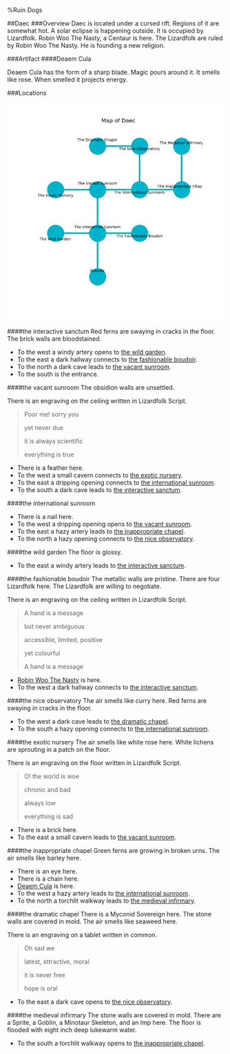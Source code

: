 %Ruin Dogs

##Daec
###Overview
Daec is located under a cursed rift. Regions of it are somewhat hot. A solar eclipse is happening outside. It is occupied by Lizardfolk. <a name="Robin-Woo-The-Nasty"></a>Robin Woo The Nasty, a Centaur is here. The Lizardfolk are ruled by Robin Woo The Nasty. He  is founding a new religion. 



###Artifact
####<a name="Deaem-Cula"></a>Deaem Cula


Deaem Cula has the form of a sharp blade. Magic pours around it. It smells like rose. When smelled it projects energy. 





###Locations


![](../v2/images/Daec.png)

####<a name="the-interactive-sanctum"></a>the interactive sanctum
Red ferns are swaying in cracks in the floor. The brick walls are bloodstained. 



* To the west a windy artery opens to [the wild garden](#the-wild-garden).
* To the east a dark hallway connects to [the fashionable boudoir](#the-fashionable-boudoir).
* To the north a dark cave leads to [the vacant sunroom](#the-vacant-sunroom).
* To the south is the entrance.


####<a name="the-vacant-sunroom"></a>the vacant sunroom
The obsidion walls are unsettled. 

There is an engraving on the ceiling written in Lizardfolk Script. 

> Poor me! sorry you
>
> yet never due
>
> it is always scientific
>
> everything is true
>


* There is a feather here.
* To the west a small cavern connects to [the exotic nursery](#the-exotic-nursery).
* To the east a dripping opening connects to [the international sunroom](#the-international-sunroom).
* To the south a dark cave leads to [the interactive sanctum](#the-interactive-sanctum).


####<a name="the-international-sunroom"></a>the international sunroom




* There is a nail here.
* To the west a dripping opening opens to [the vacant sunroom](#the-vacant-sunroom).
* To the east a hazy artery leads to [the inappropriate chapel](#the-inappropriate-chapel).
* To the north a hazy opening connects to [the nice observatory](#the-nice-observatory).


####<a name="the-wild-garden"></a>the wild garden
The floor is glossy. 



* To the east a windy artery leads to [the interactive sanctum](#the-interactive-sanctum).


####<a name="the-fashionable-boudoir"></a>the fashionable boudoir
The metallic walls are pristine. There are four Lizardfolk here. The Lizardfolk are willing to negotiate. 

There is an engraving on the ceiling written in Lizardfolk Script. 

> A hand is a message
>
> but never ambiguous
>
> accessible, limited, positive
>
> yet colourful
>
> A hand is a message
>


* [Robin Woo The Nasty](#Robin-Woo-The-Nasty) is here.
* To the west a dark hallway connects to [the interactive sanctum](#the-interactive-sanctum).


####<a name="the-nice-observatory"></a>the nice observatory
The air smells like curry here. Red ferns are swaying in cracks in the floor. 



* To the west a dark cave leads to [the dramatic chapel](#the-dramatic-chapel).
* To the south a hazy opening connects to [the international sunroom](#the-international-sunroom).


####<a name="the-exotic-nursery"></a>the exotic nursery
The air smells like white rose here. White lichens are sprouting in a patch on the floor. 

There is an engraving on the floor written in Lizardfolk Script. 

> O! the world is woe
>
> chronic and bad
>
> always low
>
> everything is sad
>


* There is a brick here.
* To the east a small cavern leads to [the vacant sunroom](#the-vacant-sunroom).


####<a name="the-inappropriate-chapel"></a>the inappropriate chapel
Green ferns are growing in broken urns. The air smells like barley here. 



* There is an eye here.
* There is a chain here.
* [Deaem Cula](#Deaem-Cula) is here.
* To the west a hazy artery leads to [the international sunroom](#the-international-sunroom).
* To the north a torchlit walkway leads to [the medieval infirmary](#the-medieval-infirmary).


####<a name="the-dramatic-chapel"></a>the dramatic chapel
There is a Myconid Sovereign here. The stone walls are covered in mold. The air smells like seaweed here. 

There is an engraving on a tablet written in common. 

> Oh sad we
>
> latest, attractive, moral
>
> it is never free
>
> hope is oral
>


* To the east a dark cave opens to [the nice observatory](#the-nice-observatory).


####<a name="the-medieval-infirmary"></a>the medieval infirmary
The stone walls are covered in mold. There are a Sprite, a Goblin, a Minotaur Skeleton, and an Imp here. The floor is flooded with eight inch deep lukewarm water. 



* To the south a torchlit walkway opens to [the inappropriate chapel](#the-inappropriate-chapel).


